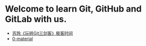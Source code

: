 # Welcome to learn Git, GitHub and GitLab with us. 

* [苏玲《玩转Git三剑客》极客时间](docs/苏玲《玩转Git三剑客》-极客时间.pdf)
* [0-material](docs/0-material.zip)

